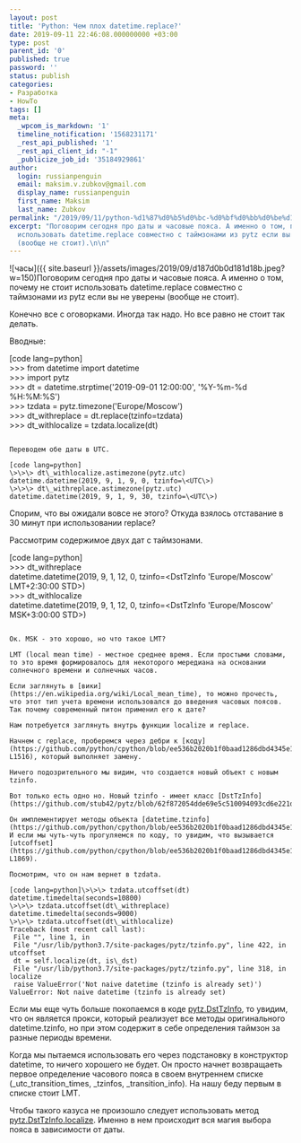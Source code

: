 ```yaml
---
layout: post
title: 'Python: Чем плох datetime.replace?'
date: 2019-09-11 22:46:08.000000000 +03:00
type: post
parent_id: '0'
published: true
password: ''
status: publish
categories:
- Разработка
- HowTo
tags: []
meta:
  _wpcom_is_markdown: '1'
  timeline_notification: '1568231171'
  _rest_api_published: '1'
  _rest_api_client_id: "-1"
  _publicize_job_id: '35184929861'
author:
  login: russianpenguin
  email: maksim.v.zubkov@gmail.com
  display_name: russianpenguin
  first_name: Maksim
  last_name: Zubkov
permalink: "/2019/09/11/python-%d1%87%d0%b5%d0%bc-%d0%bf%d0%bb%d0%be%d1%85-datetime-replace/"
excerpt: "Поговорим сегодня про даты и часовые пояса. А именно о том, почему не стоит
  использовать datetime.replace совместно с таймзонами из pytz если вы не уверены
  (вообще не стоит).\n\n"
---
```

![часы]({{ site.baseurl }}/assets/images/2019/09/d187d0b0d181d18b.jpeg?w=150)Поговорим сегодня про даты и часовые пояса. А именно о том, почему не стоит использовать datetime.replace совместно с таймзонами из pytz если вы не уверены (вообще не стоит).

Конечно все с оговорками. Иногда так надо. Но все равно не стоит так делать.

<!--more-->

Вводные:

[code lang=python]  
\>\>\> from datetime import datetime  
\>\>\> import pytz  
\>\>\> dt = datetime.strptime('2019-09-01 12:00:00', '%Y-%m-%d %H:%M:%S')  
\>\>\> tzdata = pytz.timezone('Europe/Moscow')  
\>\>\> dt\_withreplace = dt.replace(tzinfo=tzdata)  
\>\>\> dt\_withlocalize = tzdata.localize(dt)  

```

Переводем обе даты в UTC.

[code lang=python]  
\>\>\> dt\_withlocalize.astimezone(pytz.utc)  
datetime.datetime(2019, 9, 1, 9, 0, tzinfo=\<UTC\>)  
\>\>\> dt\_withreplace.astimezone(pytz.utc)  
datetime.datetime(2019, 9, 1, 9, 30, tzinfo=\<UTC\>)  

```

Спорим, что вы ожидали вовсе не этого? Откуда взялось отставание в 30 минут при использовании replace?

Рассмотрим содержимое двух дат с таймзонами.

[code lang=python]  
\>\>\> dt\_withreplace  
datetime.datetime(2019, 9, 1, 12, 0, tzinfo=\<DstTzInfo 'Europe/Moscow' LMT+2:30:00 STD\>)  
\>\>\> dt\_withlocalize  
datetime.datetime(2019, 9, 1, 12, 0, tzinfo=\<DstTzInfo 'Europe/Moscow' MSK+3:00:00 STD\>)  

```

Ок. MSK - это хорошо, но что такое LMT?

LMT (local mean time) - местное среднее время. Если простыми словами, то это время формировалось для некоторого мередиана на основании солнечного времени и солнечных часов.

Если заглянуть в [вики](https://en.wikipedia.org/wiki/Local_mean_time), то можно прочесть, что этот тип учета времени использовался до введения часовых поясов. Так почему современный питон применил его к дате?

Нам потребуется заглянуть внутрь функции localize и replace.

Начнем с replace, проберемся через дебри к [коду](https://github.com/python/cpython/blob/ee536b2020b1f0baad1286dbd4345e13870324af/Lib/datetime.py#L1501-L1516), который выполняет замену.

Ничего подозрительного мы видим, что создается новый объект с новым tzinfo.

Вот только есть одно но. Новый tzinfo - имеет класс [DstTzInfo](https://github.com/stub42/pytz/blob/62f872054dde69e5c510094093cd6e221d96d5db/src/pytz/tzinfo.py#L156).

Он имплементирует методы объекта [datetime.tzinfo](https://github.com/python/cpython/blob/ee536b2020b1f0baad1286dbd4345e13870324af/Lib/datetime.py#L1141). И если мы чуть-чуть прогуляемся по коду, то увидим, что вызывается [utcoffset](https://github.com/python/cpython/blob/ee536b2020b1f0baad1286dbd4345e13870324af/Lib/datetime.py#L1866-L1869).

Посмотрим, что он нам вернет в tzdata.

[code lang=python]\>\>\> tzdata.utcoffset(dt)  
datetime.timedelta(seconds=10800)  
\>\>\> tzdata.utcoffset(dt\_withreplace)  
datetime.timedelta(seconds=9000)  
\>\>\> tzdata.utcoffset(dt\_withlocalize)  
Traceback (most recent call last):  
 File "", line 1, in  
 File "/usr/lib/python3.7/site-packages/pytz/tzinfo.py", line 422, in utcoffset  
 dt = self.localize(dt, is\_dst)  
 File "/usr/lib/python3.7/site-packages/pytz/tzinfo.py", line 318, in localize  
 raise ValueError('Not naive datetime (tzinfo is already set)')  
ValueError: Not naive datetime (tzinfo is already set)
```

Если мы еще чуть больше покопаемся в коде [pytz.DstTzInfo](https://github.com/stub42/pytz/blob/62f872054dde69e5c510094093cd6e221d96d5db/src/pytz/tzinfo.py#L156), то увидим, что он является прокси, который реализует все методы оригинального datetime.tzinfo, но при этом содержит в себе определения таймзон за разные периоды времени.

Когда мы пытаемся использовать его через подстановку в конструктор datetime, то ничего хорошего не будет. Он просто начнет возвращаеть первое определение часового пояса в своем внутреннем списке (\_utc\_transition\_times, \_tzinfos, \_transition\_info). На нашу беду первым в списке стоит LMT.

Чтобы такого казуса не произошло следует использовать метод [pytz.DstTzInfo.localize](https://github.com/stub42/pytz/blob/62f872054dde69e5c510094093cd6e221d96d5db/src/pytz/tzinfo.py#L258-L394). Именно в нем происходит вся магия выбора пояса в зависимости от даты.

